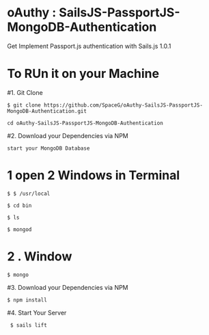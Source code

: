 # oAuthy : SailsJS-PassportJS-MongoDB-Authentication
Get Implement Passport.js authentication with Sails.js 1.0.1


# To RUn it on your Machine

#1. Git Clone 

    $ git clone https://github.com/SpaceG/oAuthy-SailsJS-PassportJS-MongoDB-Authentication.git

    cd oAuthy-SailsJS-PassportJS-MongoDB-Authentication


#2. Download your Dependencies via NPM 

    start your MongoDB Database 

   # 1 open 2 Windows in Terminal

    $ $ /usr/local

    $ cd bin

    $ ls

    $ mongod

   # 2 . Window

    $ mongo

#3. Download your Dependencies via NPM 

    $ npm install 

#4. Start Your Server 

     $ sails lift 

    